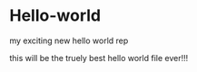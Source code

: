 # Hello-world
my exciting new hello world rep

this will be the truely best hello world file ever!!!
